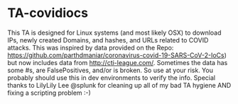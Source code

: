 # TA-covidiocs
This TA is designed for Linux systems (and most likely OSX) to download IPs, newly created Domains, and hashes, and URLs related to COVID attacks. This was inspired by data provided on the Repo: https://github.com/parthdmaniar/coronavirus-covid-19-SARS-CoV-2-IoCs) but now includes data from http://cti-league.com/. Sometimes the data has some #s, are FalsePositives, and/or is broken. So use at your risk. You probably should use this in dev environments to verify the info.  Special thanks to LilyLily Lee @splunk for cleaning up all of my bad TA hygiene AND fixing a scripting problem :-)
